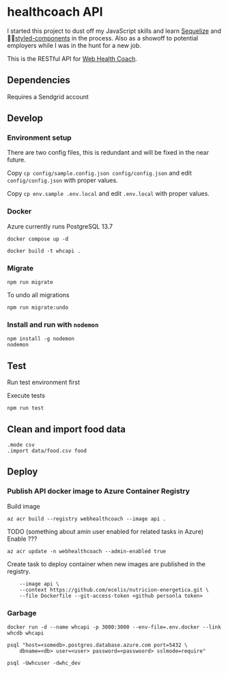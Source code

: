 # healthcoach API

I started this project to dust off my JavaScript skills and learn [Sequelize](https://sequelize.org/) and 💅🏾[styled-components](https://styled-components.com/) in the process. Also as a showoff to potential employers while I was in the hunt for a new job.

This is the RESTful API for [Web Health Coach](https://github.com/ecelis/healtcoach).

## Dependencies

Requires a Sendgrid account

## Develop

### Environment setup

There are two config files, this is redundant and will be fixed in the near future.

Copy `cp config/sample.config.json config/config.json` and edit `config/config.json` with proper values.

Copy `cp env.sample .env.local` and edit `.env.local` with proper values.

### Docker

Azure currently runs PostgreSQL 13.7

```
docker compose up -d
```

```
docker build -t whcapi .
```

### Migrate

```
npm run migrate
```

To undo all migrations

```
npm run migrate:undo
```

### Install and run with `nodemon`

```
npm install -g nodemon
nodemon
``` 

## Test

Run test environment first

Execute tests

```
npm run test
```

## Clean and import food data

```
.mode csv
.import data/food.csv food
```

## Deploy

### Publish API docker image to Azure Container Registry

Build image

```
az acr build --registry webhealthcoach --image api .
```

TODO (something about amin user enabled for related tasks in Azure)
Enable ??? 

```
az acr update -n webhealthcoach --admin-enabled true
```

Create task to deploy container when new images are published in the registry.

```az acr task create --registry webhealthcoach --name buildapi \
    --image api \
    --context https://github.com/ecelis/nutricion-energetica.git \
    --file Dockerfile --git-access-token <github personla token>
```

### Garbage

```
docker run -d --name whcapi -p 3000:3000 --env-file=.env.docker --link whcdb whcapi
```

```
psql "host=<somedb>.postgres.database.azure.com port=5432 \
    dbname=<db> user=<user> password=<passwoord> sslmode=require"
```
```
psql -Uwhcuser -dwhc_dev
```